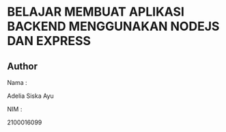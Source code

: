 # BELAJAR MEMBUAT APLIKASI BACKEND MENGGUNAKAN NODEJS DAN EXPRESS

## Author

Nama :

Adelia Siska Ayu

NIM :

2100016099
